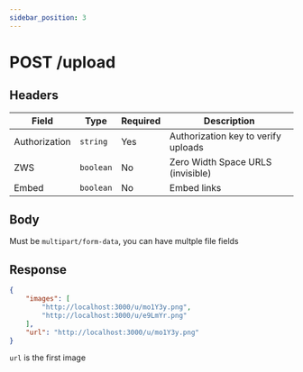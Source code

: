 ```yaml
---
sidebar_position: 3
---
```


# POST /upload

## Headers
|Field|Type|Required|Description|
|-|-|-|-|
|Authorization|`string`|Yes|Authorization key to verify uploads|
|ZWS|`boolean`|No|Zero Width Space URLS (invisible)|
|Embed|`boolean`|No|Embed links|

## Body
Must be `multipart/form-data`, you can have multple file fields

## Response
```json
{
    "images": [
        "http://localhost:3000/u/mo1Y3y.png",
        "http://localhost:3000/u/e9LmYr.png"
    ],
    "url": "http://localhost:3000/u/mo1Y3y.png"
}
```
`url` is the first image